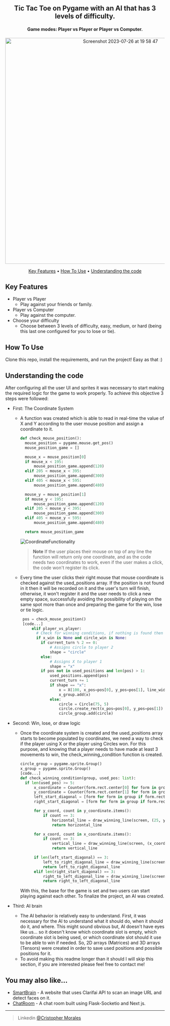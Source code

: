 <h2 align="center">Tic Tac Toe on Pygame with an AI that has 3 levels of difficulty.</h4>
<h4 align="center">Game modes: Player vs Player or Player vs Computer. </h4>
<p align="center">
  <img width="712" alt="Screenshot 2023-07-26 at 19 58 47" src="https://github.com/CrisMorinaga/Tic-Tac-Toe/assets/128830239/d687bb51-0ddc-4ea4-aa06-1ae9ce21309a">
</p>

<p align="center">
  <a href="#key-features">Key Features</a> •
  <a href="#how-to-use">How To Use</a> •
  <a href="#understanding-the-code">Understanding the code</a>
</p>


## Key Features

* Player vs Player
  - Play against your friends or family.
* Player vs Computer
  - Play against the computer.
* Choose your difficulty
  - Choose between 3 levels of difficulty, easy, medium, or hard (being this last one configured for you to lose or tie).

## How To Use

Clone this repo, install the requirements, and run the project! Easy as that :)

## Understanding the code
After configuring all the user UI and sprites it was necessary to start making the required logic for the game to work properly. To achieve this objective 3 steps were followed: 

* First: The Coordinate System
  - A function was created which is able to read in real-time the value of X and Y according to the user mouse position and assign a coordinate to it. 
  
    ```Python
    def check_mouse_position():
      mouse_position = pygame.mouse.get_pos()
      mouse_position_game = []
  
      mouse_x = mouse_position[0]
      if mouse_x < 195:
          mouse_position_game.append(120)
      elif 205 < mouse_x < 395:
          mouse_position_game.append(300)
      elif 405 < mouse_x < 595:
          mouse_position_game.append(480)
  
      mouse_y = mouse_position[1]
      if mouse_y < 195:
          mouse_position_game.append(120)
      elif 205 < mouse_y < 395:
          mouse_position_game.append(300)
      elif 405 < mouse_y < 595:
          mouse_position_game.append(480)
  
      return mouse_position_game
    ```
    
    ![CoordinateFunctionality](https://github.com/CrisMorinaga/Tic-Tac-Toe/assets/128830239/af63b3d0-263b-4a73-8530-ed7baba1e6a6)
    > **Note**
    > If the user places their mouse on top of any line the function will return only one coordinate, and as the code needs two coordinates to work, even if the user makes a click, the code won't register its click.

   - Every time the user clicks their right mouse that mouse coordinate is checked against the used_positions array. If the position is not found in it then it will be recorded on it and the user's turn will finish, otherwise, it won't register it and the user needs to click a new empty space, successfully avoiding the possibility of playing on the same spot more than once and preparing the game for the win, lose or tie logic.
     
     ```Python
      pos = check_mouse_position()
      [code...]
          elif player_vs_player:
            # Check for winning conditions, if nothing is found then the game continues
            if x_win is None and circle_win is None:
              if current_turn % 2 == 0:
                  # Assigns circle to player 2
                  shape = "circle"
              else:
                  # Assigns X to player 1
                  shape = "x"
              if pos not in used_positions and len(pos) > 1:
                  used_positions.append(pos)
                  current_turn += 1
                  if shape == "x":
                      x = X(100, x_pos=pos[0], y_pos=pos[1], line_width=5)
                      x_group.add(x)
                  else:
                      circle = Circle(75, 5)
                      circle.create_rect(x_pos=pos[0], y_pos=pos[1])
                      circle_group.add(circle)
      ```
  
* Second: Win, lose, or draw logic
  - Once the coordinate system is created and the used_positions array starts to become populated by coordinates, we need a way to check if the player using X or the player using Circles won. For this purpose, and knowing that a player needs to have made at least 3 movements to win, the check_winning_condition function is created.
    ```Python
    circle_group = pygame.sprite.Group()
    x_group = pygame.sprite.Group()
    [code...]
    def check_winning_condition(group, used_pos: list):
      if len(used_pos) >= 5:
          x_coordinate = Counter(form.rect.center[0] for form in group)
          y_coordinate = Counter(form.rect.center[1] for form in group)
          left_start_diagonal = [form for form in group if form.rect.center in [(120, 120), (300, 300), (480, 480)]]
          right_start_diagonal = [form for form in group if form.rect.center in [(120, 480), (300, 300), (480, 120)]]
  
          for y_coord, count in y_coordinate.items():
              if count == 3:
                  horizontal_line = draw_winning_line(screen, (25, y_coord), (575, y_coord))
                  return horizontal_line
  
          for x_coord, count in x_coordinate.items():
              if count == 3:
                  vertical_line = draw_winning_line(screen, (x_coord, 25), (x_coord, 575))
                  return vertical_line
  
          if len(left_start_diagonal) == 3:
              left_to_right_diagonal_line = draw_winning_line(screen, (25, 25), (575, 575))
              return left_to_right_diagonal_line
          elif len(right_start_diagonal) == 3:
              right_to_left_diagonal_line = draw_winning_line(screen, (575, 25), (25, 575))
              return right_to_left_diagonal_line
    ```

    With this, the base for the game is set and two users can start playing against each other. To finalize the project, an AI was created.
 
* Third: AI brain
  - The AI behavior is relatively easy to understand. First, it was necessary for the AI to understand what it should do, when it should do it, and where. This might sound obvious but, AI doesn't have eyes like us... so it doesn't know which coordinate slot is empty, which coordinate slot is being used, or which coordinate slot should it use to be able to win if needed. So, 2D arrays (Matrices) and 3D arrays (Tensors) were created in order to save used positions and possible positions for it.
  - To avoid making this readme longer than it should I will skip this section, if you are interested please feel free to contact me!

## You may also like...

- [SmartBrain](https://github.com/CrisMorinaga/SmartBrain) - A website that uses Clarifai API to scan an image URL and detect faces on it.
- [ChatRoom](https://github.com/CrisMorinaga/ChatRoom) - A chat room built using Flask-Socketio and Next js.

---

> Linkedin [@Cristopher Morales](www.linkedin.com/in/cristopher-morales-c)

